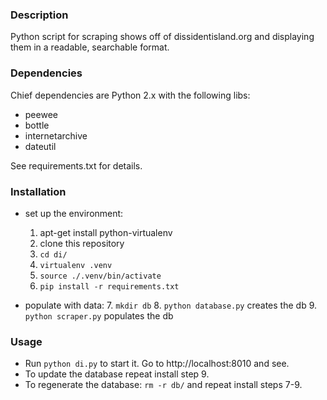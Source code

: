 ### Description

Python script for scraping shows off of dissidentisland.org and
displaying them in a readable, searchable format.

### Dependencies

Chief dependencies are Python 2.x with the following libs:

* peewee
* bottle
* internetarchive
* dateutil

See requirements.txt for details.

### Installation

* set up the environment:
  1. apt-get install python-virtualenv
  2. clone this repository
  3. `cd di/`
  4. `virtualenv .venv`
  5. `source ./.venv/bin/activate`
  6. `pip install -r requirements.txt`

* populate with data:
  7. `mkdir db`
  8. `python database.py` creates the db
  9. `python scraper.py` populates the db

### Usage

* Run `python di.py` to start it. Go to http://localhost:8010 and see.
* To update the database repeat install step 9.
* To regenerate the database: `rm -r db/` and repeat install steps 7-9.
